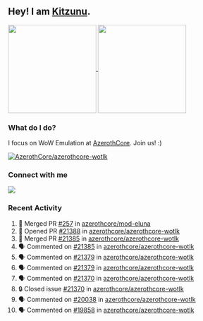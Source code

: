 ## Hey! I am [Kitzunu](https://Github.com/Kitzunu).

<!--
[![Kitzunu's Github stats](https://github-readme-stats.vercel.app/api?username=kitzunu&theme=github_dark&show_icons=true&number_format=long)](https://github.com/Kitzunu)

[![Kitzunu's Language stats](https://github-readme-stats.vercel.app/api/top-langs/?username=Kitzunu&layout=donut&theme=github_dark)](https://github.com/Kitzunu)
-->

<a href="https://github.com/Kitzunu">
  <img height=200 align="center" src="https://github-readme-stats.vercel.app/api?username=kitzunu&theme=github_dark&show_icons=true&number_format=long" />
</a>
<a href="https://github.com/Kitzunu">
  <img height=200 align="center" src="https://github-readme-stats.vercel.app/api/top-langs/?username=Kitzunu&layout=donut&theme=github_dark" />
</a>

### What do I do?

I focus on WoW Emulation at [AzerothCore](https://github.com/AzerothCore). Join us! :)

[![AzerothCore/azerothcore-wotlk](https://github-readme-stats.vercel.app/api/pin/?username=AzerothCore&repo=azerothcore-wotlk&theme=github_dark&show_owner=true)](https://github.com/azerothcore/azerothcore-wotlk)

### Connect with me
[![](https://img.shields.io/badge/AzerothCore%20Discord-Connect%20with%20me!-green)](https://discord.com/invite/gkt4y2x)

### Recent Activity

<!--START_SECTION:activity-->
1. 🎉 Merged PR [#257](https://github.com/azerothcore/mod-eluna/pull/257) in [azerothcore/mod-eluna](https://github.com/azerothcore/mod-eluna)
2. 💪 Opened PR [#21388](https://github.com/azerothcore/azerothcore-wotlk/pull/21388) in [azerothcore/azerothcore-wotlk](https://github.com/azerothcore/azerothcore-wotlk)
3. 🎉 Merged PR [#21385](https://github.com/azerothcore/azerothcore-wotlk/pull/21385) in [azerothcore/azerothcore-wotlk](https://github.com/azerothcore/azerothcore-wotlk)
4. 🗣 Commented on [#21385](https://github.com/azerothcore/azerothcore-wotlk/pull/21385#issuecomment-2648539898) in [azerothcore/azerothcore-wotlk](https://github.com/azerothcore/azerothcore-wotlk)
5. 🗣 Commented on [#21379](https://github.com/azerothcore/azerothcore-wotlk/issues/21379#issuecomment-2647607734) in [azerothcore/azerothcore-wotlk](https://github.com/azerothcore/azerothcore-wotlk)
6. 🗣 Commented on [#21379](https://github.com/azerothcore/azerothcore-wotlk/issues/21379#issuecomment-2647597796) in [azerothcore/azerothcore-wotlk](https://github.com/azerothcore/azerothcore-wotlk)
7. 🗣 Commented on [#21370](https://github.com/azerothcore/azerothcore-wotlk/issues/21370#issuecomment-2646565590) in [azerothcore/azerothcore-wotlk](https://github.com/azerothcore/azerothcore-wotlk)
8. 🔒 Closed issue [#21370](https://github.com/azerothcore/azerothcore-wotlk/issues/21370) in [azerothcore/azerothcore-wotlk](https://github.com/azerothcore/azerothcore-wotlk)
9. 🗣 Commented on [#20038](https://github.com/azerothcore/azerothcore-wotlk/pull/20038#issuecomment-2646187366) in [azerothcore/azerothcore-wotlk](https://github.com/azerothcore/azerothcore-wotlk)
10. 🗣 Commented on [#19858](https://github.com/azerothcore/azerothcore-wotlk/pull/19858#issuecomment-2646185104) in [azerothcore/azerothcore-wotlk](https://github.com/azerothcore/azerothcore-wotlk)
<!--END_SECTION:activity-->
